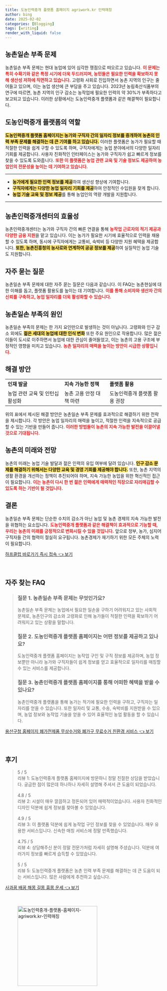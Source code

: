 ```yaml
---
title: 도농인력중개 플랫폼 홈페이지 agriwork.kr 인력매칭
author: bing
date: 2025-02-02
categories: [Blogging]
tags: [writing]
render_with_liquid: false
---
```



<h2 id='농촌일손부족문제'>농촌일손 부족 문제</h2>

<p>농촌일손 부족 문제는 현대 농업에 있어 심각한 쟁점으로 떠오르고 있습니다. <b><span style="color: #ee2323;">이 문제는 특히 수확기와 같은 특정 시기에 더욱 두드러지며, 농민들은 필요한 인력을 확보하지 못해 생산성 저하에 직면하고 있습니다.</span></b> 고령화 사회로 진입하면서 농촌 지역의 인구는 줄어들고 있으며, 이는 농업 생산에 큰 부담을 주고 있습니다. 2023년 농림축산식품부의 연구에 따르면, 농촌 지역의 인구 감소는 농작업에 필요한 인력의 약 30%가 부족하다고 보고되고 있습니다. 이러한 상황에서는 도농인력중개 플랫폼과 같은 해결책이 필요합니다.</p>

<h2 id='도농인력중개플랫폼'>도농인력중개 플랫폼의 역할</h2>

<p><b><span style="background-color: #ffe066;">도농인력중개 플랫폼 홈페이지는 농가와 구직자 간의 일자리 정보를 중개하여 농촌의 인력 부족 문제를 해결하는 데 큰 기여를 하고 있습니다.</span></b> 이러한 플랫폼은 농가가 필요할 때 적절한 인력을 쉽게 구할 수 있도록 하며, 구직자에게는 농업 분야에서의 다양한 일자리 기회를 제공합니다. 사용자 친화적인 인터페이스는 농가와 구직자가 쉽고 빠르게 정보를 찾을 수 있도록 도와줍니다. <b><span style="color: #ee2323;">또한 이 플랫폼은 농업 관련 교육 및 기술 정보도 제공하여 농업인의 전문성을 높이는 데 기여하고 있습니다.</span></b></p>

<hr />

<ul>
    <li><b><span style="background-color: #ffe066;">농가에게 필요한 인력 정보를 제공</span></b>하여 생산성 향상에 기여합니다.</li>
    <li><b><span style="background-color: #ffe066;">구직자에게는 다양한 농업 일자리 기회를 제공</span></b>하여 안정적인 수입원을 찾게 합니다.</li>
    <li><b><span style="background-color: #ffe066;">농업 기술 교육 및 정보 제공</span></b>를 통해 농업인의 역량 개발을 지원합니다.</li>
</ul>

<hr />

<h2 id='농촌인력중개센터의효율성'>농촌인력중개센터의 효율성</h2>

<p>농촌인력중개센터는 농가와 구직자 간의 빠른 연결을 통해 <b><span style="color: #ee2323;">농작업 근로자의 적기 제공과 다양한 금융 지원</span></b>을 맡고 있습니다. 이는 농가가 필요한 시기에 효율적으로 인력을 채용할 수 있도록 하며, 동시에 구직자에게는 교통비, 숙박비 등 다양한 지원 혜택을 제공합니다. <b><span style="background-color: #ffe066;">또한, 농촌진흥청의 농사로와 연계하여 공공 정보를 제공</span></b>하여 실질적인 농업 기술도 지원합니다.</p>

<h2 id='자주묻는질문'>자주 묻는 질문</h2>

<p>농촌일손 부족 문제에 대한 자주 묻는 질문은 다음과 같습니다. 이 FAQ는 농촌현실에 대한 이해를 돕고, 플랫폼 활용도를 높이는 데 기여합니다. <b><span style="color: #ee2323;">이를 통해 소비자와 생산자 간의 신뢰를 구축하고, 농업 일자리를 더욱 활성화할 수 있습니다.</span></b></p>

<h2 id='농촌일손부족원인'>농촌일손 부족의 원인</h2>

<p>농촌일손 부족의 문제는 한 가지 요인만으로 발생하는 것이 아닙니다. 고령화와 인구 감소 외에도 <b><span style="background-color: #ffe066;">젊은 세대의 농업에 대한 인식 변화</span></b> 또한 주요 원인으로 작용합니다. 많은 젊은이들이 도시로 이주하면서 농업에 대한 관심이 줄어들었고, 이는 농촌의 고용 구조에 부정적인 영향을 미치고 있습니다. <b><span style="color: #ee2323;">농촌 일자리의 매력을 높이는 방안이 시급한 상황입니다.</span></b></p>

<h2 id='해결방안'>해결 방안</h2>

<table>
    <tr>
        <td><b>인재 발굴</b></td>
        <td><b>지속 가능한 정책</b></td>
        <td><b>플랫폼 활용</b></td>
    </tr>
    <tr>
        <td>농업 관련 교육 및 인턴십 활성화</td>
        <td>농촌 고용 안정 대책 마련</td>
        <td>도농인력중개 플랫폼 활용 권장</td>
    </tr>
</table>

<p>위의 표에서 제시된 해결 방안은 농촌일손 부족 문제를 효과적으로 해결하기 위한 전략을 제시합니다. 각 방안은 농업 일자리의 매력을 높이고, 적절한 인력을 지속적으로 공급할 수 있는 기반을 만들어 줍니다. <b><span style="color: #ee2323;">이러한 방법들이 농촌의 지속 가능한 발전을 이끌어낼 것으로 기대됩니다.</span></b></p>

<h2 id='농촌의미래'>농촌의 미래와 전망</h2>

<p>농촌의 미래는 농업 기술 발달과 젊은 인력의 유입 여부에 달려 있습니다. <b><span style="background-color: #ffe066;">인구 감소 문제를 해결하기 위해서는 다양한 교육 및 경영 기회를 제공해야 합니다.</span></b> 또한, 농촌 지역의 생활 환경을 개선하는 정책이 추진되어야 하며, 지속 가능한 농업을 위한 혁신적인 접근이 필요합니다. <b><span style="color: #ee2323;">이는 농촌이 다시 한 번 젊은 인력에게 매력적인 직장으로 자리매김할 수 있도록 하는 기반이 될 것입니다.</span></b></p>

<h2 id='결론'>결론</h2>

<p>농촌일손 부족 문제는 단순한 수치의 감소가 아닌 농업 및 농촌 경제의 지속 가능한 발전을 위협하는 요소입니다. <b><span style="color: #ee2323;">도농인력중개 플랫폼과 같은 해결책이 효과적으로 기능할 때, 우리는 농촌의 미래를 긍정적으로 변화시킬 수 있을 것입니다.</span></b> 앞으로 정부, 농가, 심지어 구직자들 간의 협력이 절실히 요구됩니다. 농촌경제가 재기하기 위한 모든 주체의 노력이 필요합니다.</p>


<p><a class="click-button" title="하프클럽 바로가기 즉시 접속" href="https://afficreate.github.io/posts/%ED%95%98%ED%94%84%ED%81%B4%EB%9F%BD-%EB%B0%94%EB%A1%9C%EA%B0%80%EA%B8%B0-%EC%A6%89%EC%8B%9C-%EC%A0%91%EC%86%8D/" rel="dofollow">하프클럽 바로가기 즉시 접속 👈 보기</a></p><br>
<h2 id='자주_찾는_FAQ'>자주 찾는 FAQ</h2>
<div itemscope="" itemtype="https://schema.org/FAQPage"> 
<blockquote> 
<div itemscope="" itemprop="mainEntity" itemtype="https://schema.org/Question"> 
<h3 itemprop="name">질문 1. 농촌일손 부족 문제는 무엇인가요?</h3> 
<div itemscope="" itemprop="acceptedAnswer" itemtype="https://schema.org/Answer"> 
<span itemprop="text"> 
<p>농촌일손 부족 문제는 농업에서 필요한 일손을 구하기 어려워지고 있는 사회적 문제로, 농촌인구의 감소와 고령화로 인해 농가들이 적절한 인력을 확보하기 어려워지고 있는 상황을 말합니다.</p> 
</span> 
</div> 
</div> 

<div itemscope="" itemprop="mainEntity" itemtype="https://schema.org/Question"> 
<h3 itemprop="name">질문 2. 도농인력중개 플랫폼 홈페이지는 어떤 정보를 제공하고 있나요?</h3> 
<div itemscope="" itemprop="acceptedAnswer" itemtype="https://schema.org/Answer"> 
<span itemprop="text"> 
<p>도농인력중개 플랫폼 홈페이지는 농작업 구인 및 구직 정보를 제공하며, 농업 정보뿐만 아니라 농가와 구직자들이 쉽게 정보를 얻고 효율적으로 일자리를 매칭할 수 있는 서비스를 제공합니다.</p> 
</span> 
</div> 
</div> 

<div itemscope="" itemprop="mainEntity" itemtype="https://schema.org/Question"> 
<h3 itemprop="name">질문 3. 농촌인력중개 플랫폼 홈페이지를 통해 어떠한 혜택을 받을 수 있나요?</h3> 
<div itemscope="" itemprop="acceptedAnswer" itemtype="https://schema.org/Answer"> 
<span itemprop="text"> 
<p>농촌인력중개 플랫폼을 통해 농가는 적기에 필요한 인력을 구하고, 구직자는 일자리를 얻을 수 있습니다. 또한 일자리 및 교통, 수송, 숙박비를 지원받을 수 있으며, 농업 정보와 농작업 기술을 얻을 수 있어 효율적인 농업 활동을 할 수 있습니다.</p> 
</span> 
</div> 
</div> 
</blockquote> 
</div>
<p><a class="click-button" title="용산구청 홈페이지 폐가전제품 무상수거와 폐가구 무료수거 친환경 서비스" href="https://afficreate.github.io/posts/%EC%9A%A9%EC%82%B0%EA%B5%AC%EC%B2%AD-%ED%99%88%ED%8E%98%EC%9D%B4%EC%A7%80-%ED%8F%90%EA%B0%80%EC%A0%84%EC%A0%9C%ED%92%88-%EB%AC%B4%EC%83%81%EC%88%98%EA%B1%B0%EC%99%80-%ED%8F%90%EA%B0%80%EA%B5%AC-%EB%AC%B4%EB%A3%8C%EC%88%98%EA%B1%B0-%EC%B9%9C%ED%99%98%EA%B2%BD-%EC%84%9C%EB%B9%84%EC%8A%A4/" rel="dofollow">용산구청 홈페이지 폐가전제품 무상수거와 폐가구 무료수거 친환경 서비스 👈 보기</a></p><br>
<h2 id='후기'>후기</h2>
<div itemscope itemtype="https://schema.org/Product">
  <blockquote>
  <div itemprop="review" itemscope itemtype="https://schema.org/Review">
      <div itemprop="reviewRating" itemscope itemtype="https://schema.org/Rating"> <span itemprop="ratingValue">5</span> / <span itemprop="bestRating">5</span> </div>
      <span itemprop="reviewBody">리뷰 1: 도농인력중개 플랫폼 홈페이지에 방문하니 정말 친절한 상담을 받았습니다. 궁금한 점이 많은데 하나하나 자세히 설명해 주셔서 큰 도움이 되었습니다.</span>
  </div>
  <br>
  <div itemprop="review" itemscope itemtype="https://schema.org/Review">
      <div itemprop="reviewRating" itemscope itemtype="https://schema.org/Rating"> <span itemprop="ratingValue">4.8</span> / <span itemprop="bestRating">5</span> </div>
      <span itemprop="reviewBody">리뷰 2: 시설이 매우 깔끔하고 정돈되어 있어 매력적이었습니다. 사용자 친화적인 디자인 덕분에 쉽게 정보를 찾아볼 수 있었습니다.</span>
  </div>
  <br>
  <div itemprop="review" itemscope itemtype="https://schema.org/Review">
      <div itemprop="reviewRating" itemscope itemtype="https://schema.org/Rating"> <span itemprop="ratingValue">4.9</span> / <span itemprop="bestRating">5</span> </div>
      <span itemprop="reviewBody">리뷰 3: 이 플랫폼 덕분에 쉽게 농작업 구인 정보를 찾을 수 있었습니다. 매우 유용한 서비스입니다. 신속한 매칭 서비스에 정말 만족했습니다.</span>
  </div>
  <br>
  <div itemprop="review" itemscope itemtype="https://schema.org/Review">
      <div itemprop="reviewRating" itemscope itemtype="https://schema.org/Rating"> <span itemprop="ratingValue">4.75</span> / <span itemprop="bestRating">5</span> </div>
      <span itemprop="reviewBody">리뷰 4: 상담해주신 분이 정말 전문가처럼 자세히 설명해 주셨습니다. 덕분에 여러가지 정보를 빠르게 습득할 수 있었습니다.</span>
  </div>
  <br>
  <div itemprop="review" itemscope itemtype="https://schema.org/Review">
      <div itemprop="reviewRating" itemscope itemtype="https://schema.org/Rating"> <span itemprop="ratingValue">5</span> / <span itemprop="bestRating">5</span> </div>
      <span itemprop="reviewBody">리뷰 5: 도농인력중개 플랫폼은 농촌 인력 부족 문제를 해결하는 데 큰 도움이 되는 서비스입니다. 많은 사람에게 추천하고 싶습니다.</span>
  </div>
  </blockquote>
</div>
<p><a class="click-button" title="사과꿈 배꿈 해몽 길몽 흉몽 운세" href="https://afficreate.github.io/posts/%EC%82%AC%EA%B3%BC%EA%BF%88-%EB%B0%B0%EA%BF%88-%ED%95%B4%EB%AA%BD-%EA%B8%B8%EB%AA%BD-%ED%9D%89%EB%AA%BD-%EC%9A%B4%EC%84%B8/" rel="dofollow">사과꿈 배꿈 해몽 길몽 흉몽 운세 👈 보기</a></p><br>
<figure class="image"><img src="https://afficreate.github.io/assets/img/thumbnail/도농인력중개-플랫폼-홈페이지-agriwork.kr-인력매칭.webp" alt="도농인력중개-플랫폼-홈페이지-agriwork.kr-인력매칭" width="256" height="256"></figure>